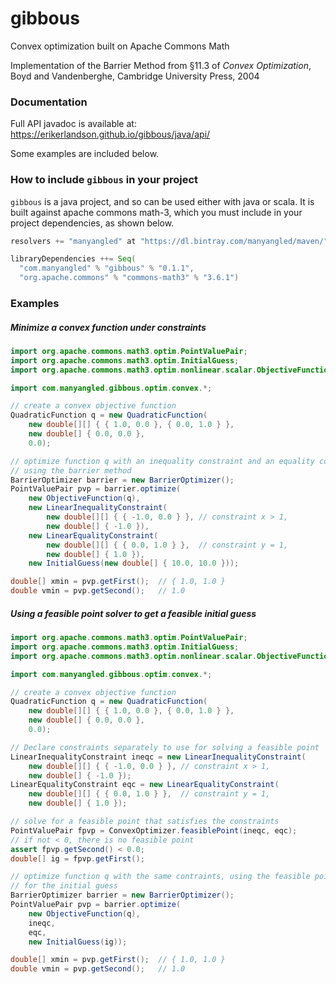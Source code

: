 # gibbous
Convex optimization built on Apache Commons Math

Implementation of the Barrier Method from §11.3 of _Convex Optimization_, Boyd and Vandenberghe, Cambridge University Press, 2004

### Documentation
Full API javadoc is available at: https://erikerlandson.github.io/gibbous/java/api/

Some examples are included below.

### How to include `gibbous` in your project
`gibbous` is a java project, and so can be used either with java or scala.
It is built against apache commons math-3, which you must include
in your project dependencies, as shown below.

```scala
resolvers += "manyangled" at "https://dl.bintray.com/manyangled/maven/"

libraryDependencies ++= Seq(
  "com.manyangled" % "gibbous" % "0.1.1",
  "org.apache.commons" % "commons-math3" % "3.6.1")
```

### Examples

##### Minimize a convex function under constraints
```java
import org.apache.commons.math3.optim.PointValuePair;
import org.apache.commons.math3.optim.InitialGuess;
import org.apache.commons.math3.optim.nonlinear.scalar.ObjectiveFunction;

import com.manyangled.gibbous.optim.convex.*;

// create a convex objective function
QuadraticFunction q = new QuadraticFunction(
    new double[][] { { 1.0, 0.0 }, { 0.0, 1.0 } },
    new double[] { 0.0, 0.0 },
    0.0);

// optimize function q with an inequality constraint and an equality constraint,
// using the barrier method
BarrierOptimizer barrier = new BarrierOptimizer();
PointValuePair pvp = barrier.optimize(
    new ObjectiveFunction(q),
    new LinearInequalityConstraint(
        new double[][] { { -1.0, 0.0 } }, // constraint x > 1,
        new double[] { -1.0 }),
    new LinearEqualityConstraint(
        new double[][] { { 0.0, 1.0 } },  // constraint y = 1,
        new double[] { 1.0 }),
    new InitialGuess(new double[] { 10.0, 10.0 }));

double[] xmin = pvp.getFirst();  // { 1.0, 1.0 }
double vmin = pvp.getSecond();   // 1.0
```

##### Using a feasible point solver to get a feasible initial guess
```java
import org.apache.commons.math3.optim.PointValuePair;
import org.apache.commons.math3.optim.InitialGuess;
import org.apache.commons.math3.optim.nonlinear.scalar.ObjectiveFunction;

import com.manyangled.gibbous.optim.convex.*;

// create a convex objective function
QuadraticFunction q = new QuadraticFunction(
    new double[][] { { 1.0, 0.0 }, { 0.0, 1.0 } },
    new double[] { 0.0, 0.0 },
    0.0);

// Declare constraints separately to use for solving a feasible point
LinearInequalityConstraint ineqc = new LinearInequalityConstraint(
    new double[][] { { -1.0, 0.0 } }, // constraint x > 1,
    new double[] { -1.0 });
LinearEqualityConstraint eqc = new LinearEqualityConstraint(
    new double[][] { { 0.0, 1.0 } },  // constraint y = 1,
    new double[] { 1.0 });

// solve for a feasible point that satisfies the constraints
PointValuePair fpvp = ConvexOptimizer.feasiblePoint(ineqc, eqc);
// if not < 0, there is no feasible point
assert fpvp.getSecond() < 0.0;
double[] ig = fpvp.getFirst();

// optimize function q with the same contraints, using the feasible point
// for the initial guess
BarrierOptimizer barrier = new BarrierOptimizer();
PointValuePair pvp = barrier.optimize(
    new ObjectiveFunction(q),
    ineqc,
    eqc,
    new InitialGuess(ig));

double[] xmin = pvp.getFirst();  // { 1.0, 1.0 }
double vmin = pvp.getSecond();   // 1.0
```
